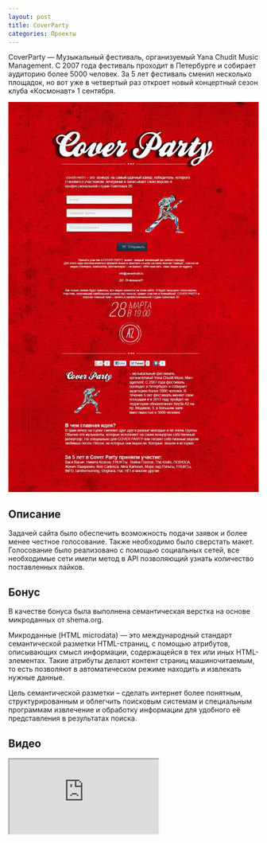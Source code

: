```yaml
---
layout: post
title: CoverParty
categories: Проекты
---
```


CoverParty — Музыкальный фестиваль, организуемый Yana Chudit Music Management. С 2007 года фестиваль проходит в Петербурге и собирает аудиторию более 5000 человек. За 5 лет фестиваль сменил несколько площадок, но вот уже в четвертый раз откроет новый концертный сезон клуба «Космонавт» 1 сентября.

<!--more-->

<img src="/assets/images/portfolio/shape-21-1-1jpg1280x1280_q85.jpg" class="img-responsive">

## Описание
Задачей сайта было обеспечить возможность подачи заявок и более менее честное голосование. Также необходимо было сверстать макет. Голосование было реализовано с помощью социальных сетей, все необходимые сети имели метод в API позволяющий узнать количество поставленных лайков.

## Бонус
В качестве бонуса была выполнена семантическая верстка на основе микроданных от shema.org.

Микроданные (HTML microdata) — это международный стандарт семантической разметки HTML-страниц, с помощью атрибутов, описывающих смысл информации, содержащейся в тех или иных HTML-элементах. Такие атрибуты делают контент страниц машиночитаемым, то есть позволяют в автоматическом режиме находить и извлекать нужные данные.

Цель семантической разметки – сделать интернет более понятным, структурированным и облегчить поисковым системам и специальным программам извлечение и обработку информации для удобного её представления в результатах поиска.

## Видео


<div class="embed-responsive embed-responsive-4by3">
  <iframe class="embed-responsive-item" src="http://www.screenr.com/embed/9Ol7"></iframe>
</div>
